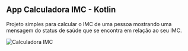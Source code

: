 ## App Calculadora IMC - Kotlin

Projeto simples para calcular o IMC de uma pessoa mostrando uma mensagem do status de saúde que se encontra em relação ao seu IMC.


![Calculadora IMC](https://user-images.githubusercontent.com/72532360/142700115-51e13c26-2b42-4e5a-a912-86cfd506ace3.png)
